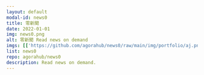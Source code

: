 ```yaml
---
layout: default
modal-id: news0
title: 零新聞
date: 2022-01-01
img: news0.png
alt: 零新聞 Read news on demand
imgs: [['https://github.com/agorahub/news0/raw/main/img/portfolio/aj.png', 'https://agora0.gitlab.io/news/aj'], ['https://github.com/agorahub/news0/raw/main/img/portfolio/cna.png', 'https://agora0.gitlab.io/news/cna'], ['https://github.com/agorahub/news0/raw/main/img/portfolio/dw.png', 'https://agora0.gitlab.io/news/dw'], ['https://github.com/agorahub/news0/raw/main/img/portfolio/kyodo.png', 'https://agora0.gitlab.io/news/kyodo'], ['https://github.com/agorahub/news0/raw/main/img/portfolio/nhk.png', 'https://agora0.gitlab.io/news/nhk'], ['https://github.com/agorahub/news0/raw/main/img/portfolio/nyt.png', 'https://agora0.gitlab.io/news/nyt'], ['https://github.com/agorahub/news0/raw/main/img/portfolio/rfa.png', 'https://agora0.gitlab.io/news/rfa'], ['https://github.com/agorahub/news0/raw/main/img/portfolio/rthk.png', 'https://agora0.gitlab.io/news/rthk']]
list: news0
repo: agorahub/news0
description: Read news on demand.
---
```

